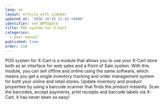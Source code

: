 ```yaml
---
lang: en
layout: article_with_sidebar
updated_at: '2016-10-16 21:43 +0400'
identifier: ref_BMTUgGt4
title: POS system for X-Cart
categories:
  - User manual
published: true
order: 210
---
```



POS system for X-Cart is a module that allows you to use your X-Cart store both as an interface for web sales and a Point of Sale system. With this module, you can sell offline and online using the same software, which means you get a single inventory tracking and order management system for both your online and retail stores. Update inventory and product properties by using a barcode scanner that finds the product instantly. Scan the barcodes, accept payments, print receipts and barcode labels via X-Cart. It has never been so easy!
